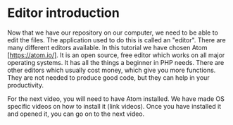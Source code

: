 # Editor introduction
Now that we have our repository on our computer, we need to be able to edit the files. The application used to do this is called an "editor". There are many different editors available. In this tutorial we have chosen Atom [https://atom.io/]. It is an open source, free editor which works on all major operating systems. It has all the things a beginner in PHP needs. There are other editors which usually cost money, which give you more functions. They are not needed to produce good code, but they can help in your productivity. 

For the next video, you will need to have Atom installed. We have made OS specific videos on how to install it (link videos). Once you have installed it and opened it, you can go on to the next video.